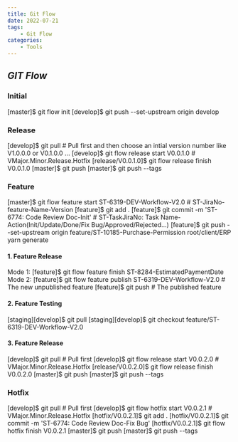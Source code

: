 ```yaml
---
title: Git Flow
date: 2022-07-21
tags: 
    - Git Flow
categories: 
    - Tools
---
```


## *GIT Flow*

### Initial

[master]$ git flow init
[develop]$ git push --set-upstream origin develop

### Release

[develop]$ git pull # Pull first and then choose an intial version number like V1.0.0.0 or V0.1.0.0 ...
[develop]$ git flow release start V0.0.1.0 # VMajor.Minor.Release.Hotfix
[release/V0.0.1.0]$ git flow release finish V0.0.1.0
[master]$ git push
[master]$ git push --tags

### Feature

[master]$ git flow feature start ST-6319-DEV-Workflow-V2.0 # ST-JiraNo-feature-Name-Version
[feature]$ git add .
[feature]$ git commit -m 'ST-6774: Code Review Doc-Init' # ST-TaskJiraNo: Task Name-Action(Init/Update/Done/Fix Bug/Approved/Rejected...)
[feature]$ git push --set-upstream origin feature/ST-10185-Purchase-Permission
root/client/ERP yarn generate

#### 1. Feature Release

Mode 1:
[feature]$ git flow feature finish ST-8284-EstimatedPaymentDate
Mode 2:
[feature]$ git flow feature publish ST-6319-DEV-Workflow-V2.0 # The new unpublished feature
[feature]$ git push # The published feature

#### 2. Feature Testing

[staging\][develop]$ git pull
[staging\][develop]$ git checkout feature/ST-6319-DEV-Workflow-V2.0

#### 3. Feature Release

[develop]$ git pull # Pull first
[develop]$ git flow release start V0.0.2.0 # VMajor.Minor.Release.Hotfix
[release/V0.0.2.0]$ git flow release finish V0.0.2.0
[master]$ git push
[master]$ git push --tags

### Hotfix

[develop]$ git pull # Pull first
[develop]$ git flow hotfix start V0.0.2.1 # VMajor.Minor.Release.Hotfix
[hotfix/V0.0.2.1]$ git add .
[hotfix/V0.0.2.1]$ git commit -m 'ST-6774: Code Review Doc-Fix Bug'
[hotfix/V0.0.2.1]$ git flow hotfix finish V0.0.2.1
[master]$ git push
[master]$ git push --tags

